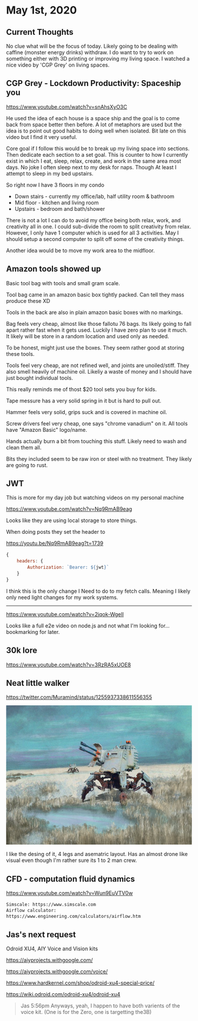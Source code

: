 # May 1st, 2020

## Current Thoughts

No clue what will be the focus of today. Likely going to be dealing with caffine (monster energy drinks) withdraw. I do want to try to work on something either with 3D printing or improving my living space. I watched a nice video by 'CGP Grey' on living spaces. 

## CGP Grey - Lockdown Productivity: Spaceship you

https://www.youtube.com/watch?v=snAhsXyO3C

He used the idea of each house is a space ship and the goal is to come back from space better then before. A lot of metaphors are used but the idea is to point out good habits to doing well when isolated. Bit late on this video but I find it very useful.

Core goal if I follow this would be to break up my living space into sections. Then dedicate each section to a set goal. This is counter to how I currently exist in which I eat, sleep, relax, create, and work in the same area most days. No joke I often sleep next to my desk for naps. Though At least I attempt to sleep in my bed upstairs. 

So right now I have 3 floors in my condo

* Down stairs - currently my office/lab, half utility room & bathroom
* Mid floor - kitchen and living room
* Upstairs - bedroom and bath/shower

There is not a lot I can do to avoid my office being both relax, work, and creativity all in one. I could sub-divide the room to split creativity from relax. However, I only have 1 computer which is used for all 3 activities. May I should setup a second computer to split off some of the creativity things. 

Another idea would be to move my work area to the midfloor.

## Amazon tools showed up

Basic tool bag with tools and small gram scale.

Tool bag came in an amazon basic box tightly packed. Can tell they mass produce these XD

Tools in the back are also in plain amazon basic boxes with no markings.

Bag feels very cheap, almost like those fallotu 76 bags. Its likely going to fall apart rather fast when it gets used. Luckily I have zero plan to use it much. It likely will be store in a random location and used only as needed.

To be honest, might just use the boxes. They seem rather good at storing these tools.

Tools feel very cheap, are not refined well, and joints are unoiled/stiff. They also smell heavily of machine oil. Likeliy a waste of money and I should have just bought individual tools.

This really reminds me of thost $20 tool sets you buy for kids.

Tape messure has a very solid spring in it but is hard to pull out.

Hammer feels very solid, grips suck and is covered in machine oil.

Screw drivers feel very cheap, one says "chrome vanadium" on it. All tools have "Amazon Basic" logo/name.

Hands actually burn a bit from touching this stuff. Likely need to wash and clean them all.

Bits they included seem to be raw iron or steel with no treatment. They likely are going to rust.

## JWT

This is more for my day job but watching videos on my personal machine

https://www.youtube.com/watch?v=Nq9RmAB9eag

Looks like they are using local storage to store things.

When doing posts they set the header to

https://youtu.be/Nq9RmAB9eag?t=1739

```javascript
{
    headers: {
        Authorization: `Bearer: ${jwt}`
    }
}
```

I think this is the only change I Need to do to my fetch calls. Meaning I likely only need light changes for my work systems.

----

https://www.youtube.com/watch?v=2jqok-WgelI

Looks like a full e2e video on node.js and not what I'm looking for... bookmarking for later.

## 30k lore

https://www.youtube.com/watch?v=3RzRA5xUOE8

## Neat little walker 

https://twitter.com/Muramind/status/1255937338611556355

![neat little walker](images/2020_05_01_twitterMuramind.jpg)

I like the desing of it, 4 legs and asematric layout. Has an almost drone like visual even though I'm rather sure its 1 to 2 man crew.

## CFD - computation fluid dynamics

https://www.youtube.com/watch?v=Wun9EuVTV0w


```
Simscale: https://www.simscale.com
Airflow calculator: https://www.engineering.com/calculators/airflow.htm
```

## Jas's next request

Odroid XU4, AIY Voice and Vision kits

https://aiyprojects.withgoogle.com/

https://aiyprojects.withgoogle.com/voice/

https://www.hardkernel.com/shop/odroid-xu4-special-price/

https://wiki.odroid.com/odroid-xu4/odroid-xu4

> Jas 5:56pm Anyways, yeah, I happen to have both varients of the voice kit.
(One is for the Zero, one is targetting the3B)
